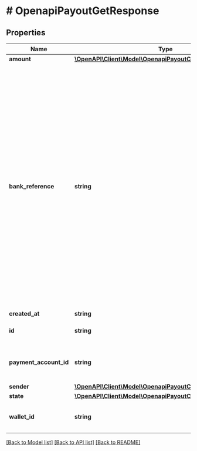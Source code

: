 # # OpenapiPayoutGetResponse

## Properties

Name | Type | Description | Notes
------------ | ------------- | ------------- | -------------
**amount** | [**\OpenAPI\Client\Model\OpenapiPayoutCreateResponseAmount**](OpenapiPayoutCreateResponseAmount.md) |  | [optional]
**bank_reference** | **string** | The reference provided by the recipient account&#39;s actual bank on a successful payout.  &gt; ⚠️ &gt; It&#39;s important to be aware that this information might not be accessible for every payout. If there&#39;s no way for us to obtain it, this property will be omitted entirely. Hence, we highly recommend implementing conditional checks to confirm the presence of this property. | [optional]
**created_at** | **string** |  | [optional]
**id** | **string** | The payout unique identifier | [optional]
**payment_account_id** | **string** | The recipient payment account receiving funds | [optional]
**sender** | [**\OpenAPI\Client\Model\OpenapiPayoutCreateResponseSender**](OpenapiPayoutCreateResponseSender.md) |  | [optional]
**state** | [**\OpenAPI\Client\Model\OpenapiPayoutCreateResponseState**](OpenapiPayoutCreateResponseState.md) |  | [optional]
**wallet_id** | **string** | The wallet ID from which the money will disburse | [optional]

[[Back to Model list]](../../README.md#models) [[Back to API list]](../../README.md#endpoints) [[Back to README]](../../README.md)
